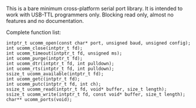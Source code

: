 This is a bare minimum cross-platform serial port library. It is intended to work with
USB-TTL programmers only. Blocking read only, almost no features and no documentation.

Complete function list:
```
intptr_t ucomm_open(const char* port, unsigned baud, unsigned config);
int ucomm_close(intptr_t fd);
int ucomm_timeout(intptr_t fd, unsigned ms);
int ucomm_purge(intptr_t fd);
int ucomm_dtr(intptr_t fd, int pulldown);
int ucomm_rts(intptr_t fd, int pulldown);
ssize_t ucomm_available(intptr_t fd);
int ucomm_getc(intptr_t fd);
int ucomm_putc(intptr_t fd, int ch);
ssize_t ucomm_read(intptr_t fd, void* buffer, size_t length);
ssize_t ucomm_write(intptr_t fd, const void* buffer, size_t length);
char** ucomm_ports(void);
```
